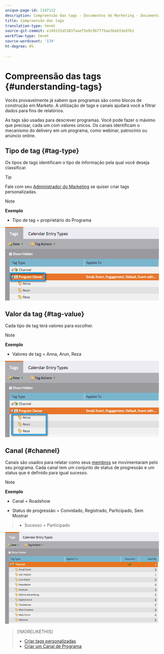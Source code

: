 ```yaml
---
unique-page-id: 1147112
description: Compreensão das tags - Documentos do Marketing - Documentação do produto
title: Compreensão das tags
translation-type: tm+mt
source-git-commit: e149133a5383faaef5e9c9b7775ae36e633ed7b1
workflow-type: tm+mt
source-wordcount: '174'
ht-degree: 0%

---
```



# Compreensão das tags {#understanding-tags}

Vocês provavelmente já sabem que programas são como blocos de construção em Marketo. A utilização de tags e canais ajudará você a filtrar dados para fins de relatórios.

As tags são usadas para descrever programas. Você pode fazer o máximo que precisar, cada um com valores únicos. Os canais identificam o mecanismo do delivery em um programa, como webinar, patrocínio ou anúncio online.

## Tipo de tag {#tag-type}

Os tipos de tags identificam o tipo de informação pela qual você deseja classificar.

>[!TIP]
>
>Fale com seu [Administrador do Marketing](http://docs.marketo.com/display/DOCS/Create+Custom+Tags) se quiser criar tags personalizadas.

>[!NOTE]
>
>**Exemplo**
>
>* Tipo de tag = proprietário do Programa

>



![](assets/image2014-9-17-15-3a12-3a46.png)

## Valor da tag {#tag-value}

Cada tipo de tag terá valores para escolher.

>[!NOTE]
>
>**Exemplo**
>
>* Valores de tag = Anna, Arun, Reza

>



![](assets/image2014-9-17-15-3a16-3a8.png)

## Canal {#channel}

Canais são usados para relatar como seus [membros](../../../../product-docs/core-marketo-concepts/programs/creating-programs/understanding-program-membership.md) se movimentaram pelo seu programa. Cada canal tem um conjunto de status de progressão e um status que é definido para igual sucesso.

>[!NOTE]
>
>**Exemplo**
>
>* Canal = Roadshow
   >
   >
* Status de progressão = Convidado, Registrado, Participado, Sem Mostrar
>* Sucesso = Participado

>



![](assets/image2015-2-5-16-3a57-3a59.png)

>[!MORELIKETHIS]
>
>* [Criar tags personalizadas](../../../../product-docs/administration/tags/create-custom-tags.md)
>* [Criar um Canal de Programa](../../../../product-docs/administration/tags/create-a-program-channel.md)

>



